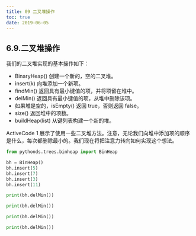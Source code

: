 ```yaml
---
title: 09 二叉堆操作
toc: true
date: 2019-06-05
---
```

## 6.9.二叉堆操作

我们的二叉堆实现的基本操作如下：

* BinaryHeap() 创建一个新的，空的二叉堆。
* insert(k) 向堆添加一个新项。
* findMin() 返回具有最小键值的项，并将项留在堆中。
* delMin() 返回具有最小键值的项，从堆中删除该项。
* 如果堆是空的，isEmpty() 返回 true，否则返回 false。
* size() 返回堆中的项数。
* buildHeap(list) 从键列表构建一个新的堆。

ActiveCode 1 展示了使用一些二叉堆方法。注意，无论我们向堆中添加项的顺序是什么，每次都删除最小的。我们现在将把注意力转向如何实现这个想法。

```python
from pythonds.trees.binheap import BinHeap

bh = BinHeap()
bh.insert(5)
bh.insert(7)
bh.insert(3)
bh.insert(11)

print(bh.delMin())

print(bh.delMin())

print(bh.delMin())

print(bh.delMin())
```
